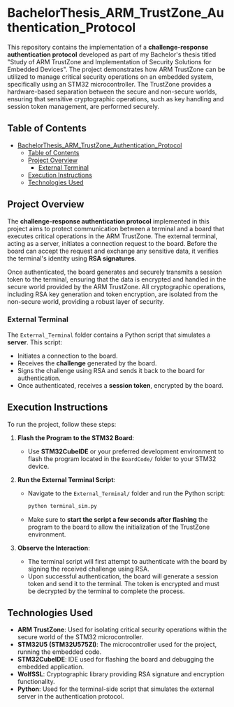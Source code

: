 # BachelorThesis_ARM_TrustZone_Authentication_Protocol

This repository contains the implementation of a **challenge-response authentication protocol** developed as part of my Bachelor's thesis titled "Study of ARM TrustZone and Implementation of Security Solutions for Embedded Devices". The project demonstrates how ARM TrustZone can be utilized to manage critical security operations on an embedded system, specifically using an STM32 microcontroller. The TrustZone provides a hardware-based separation between the secure and non-secure worlds, ensuring that sensitive cryptographic operations, such as key handling and session token management, are performed securely.

## Table of Contents
- [BachelorThesis\_ARM\_TrustZone\_Authentication\_Protocol](#bachelorthesis_arm_trustzone_authentication_protocol)
  - [Table of Contents](#table-of-contents)
  - [Project Overview](#project-overview)
    - [External Terminal](#external-terminal)
  - [Execution Instructions](#execution-instructions)
  - [Technologies Used](#technologies-used)

## Project Overview

The **challenge-response authentication protocol** implemented in this project aims to protect communication between a terminal and a board that executes critical operations in the ARM TrustZone. The external terminal, acting as a server, initiates a connection request to the board. Before the board can accept the request and exchange any sensitive data, it verifies the terminal's identity using **RSA signatures**.

Once authenticated, the board generates and securely transmits a session token to the terminal, ensuring that the data is encrypted and handled in the secure world provided by the ARM TrustZone. All cryptographic operations, including RSA key generation and token encryption, are isolated from the non-secure world, providing a robust layer of security.


### External Terminal

The `External_Terminal` folder contains a Python script that simulates a **server**. This script:
- Initiates a connection to the board.
- Receives the **challenge** generated by the board.
- Signs the challenge using RSA and sends it back to the board for authentication.
- Once authenticated, receives a **session token**, encrypted by the board.

## Execution Instructions

To run the project, follow these steps:

1. **Flash the Program to the STM32 Board**:
   - Use **STM32CubeIDE** or your preferred development environment to flash the program located in the `BoardCode/` folder to your STM32 device.
   
2. **Run the External Terminal Script**:
   - Navigate to the `External_Terminal/` folder and run the Python script:
     ```bash
     python terminal_sim.py
     ```
   - Make sure to **start the script a few seconds after flashing** the program to the board to allow the initialization of the TrustZone environment.

3. **Observe the Interaction**:
   - The terminal script will first attempt to authenticate with the board by signing the received challenge using RSA.
   - Upon successful authentication, the board will generate a session token and send it to the terminal. The token is encrypted and must be decrypted by the terminal to complete the process.

## Technologies Used

- **ARM TrustZone**: Used for isolating critical security operations within the secure world of the STM32 microcontroller.
- **STM32U5 (STM32U575ZI)**: The microcontroller used for the project, running the embedded code.
- **STM32CubeIDE**: IDE used for flashing the board and debugging the embedded application.
- **WolfSSL**: Cryptographic library providing RSA signature and encryption functionality.
- **Python**: Used for the terminal-side script that simulates the external server in the authentication protocol.


